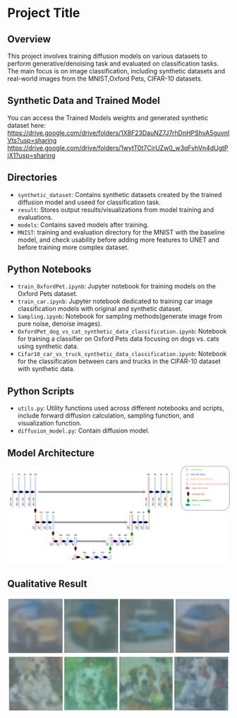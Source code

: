 # Project Title

## Overview
This project involves training diffusion models on various datasets to perform generative/denoising task and evaluated on classification tasks. The main focus is on image classification, including synthetic datasets and real-world images from the MNIST,Oxford Pets, CIFAR-10 datasets.

## Synthetic Data and Trained Model
You can access the Trained Models weights and generated synthetic dataset here:
https://drive.google.com/drive/folders/1X8F23DauNZ7J7rhDnHPShvA5guvnlVts?usp=sharing
https://drive.google.com/drive/folders/1wytT0t7CirUZw0_w3qFvhVn4dUgtPjX1?usp=sharing

## Directories

- `synthetic_dataset`: Contains synthetic datasets created by the trained diffusion model and useed for classification task.
- `result`: Stores output results/visualizations from model training and evaluations.
- `models`: Contains saved models after training.
- `MNIST`: training and evaluation directory for the MNIST with the baseline model, and check usability before adding more features to UNET and before training more complex dataset.

## Python Notebooks

- `train_OxfordPet.ipynb`: Jupyter notebook for training models on the Oxford Pets dataset.
- `train_car.ipynb`: Jupyter notebook dedicated to training car image classification models with original and synthetic dataset.
- `Sampling.ipynb`: Notebook for sampling methods(generate image from pure noise, denoise images).
- `OxfordPet_dog_vs_cat_synthetic_data_classification.ipynb`: Notebook for training a classifier on Oxford Pets data focusing on dogs vs. cats using synthetic data.
- `Cifar10_car_vs_truck_synthetic_data_classification.ipynb`: Notebook for the classification between cars and trucks in the CIFAR-10 dataset with synthetic data.

## Python Scripts

- `utils.py`: Utility functions used across different notebooks and scripts, include forward diffusion calculation, sampling function, and visualization function.
- `diffusion_model.py`: Contain diffusion model.

## Model Architecture
![model architecture](https://github.com/EricFeng20001120/Generative-Diffusion-Model/blob/main/result/Model%20Architecture%20Visualization/U-Net.drawio.png)

## Qualitative Result
![car](https://github.com/EricFeng20001120/Generative-Diffusion-Model/blob/main/result/Qualitative%20Result/car.png)
![dog](https://github.com/EricFeng20001120/Generative-Diffusion-Model/blob/main/result/Qualitative%20Result/dog.png)

